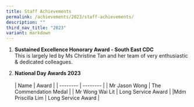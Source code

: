 ```yaml
---
title: Staff Achievements
permalink: /achievements/2023/staff-achievements/
description: ""
third_nav_title: "2023"
variant: markdown
---
```

1) <b>Sustained Excellence Honorary Award - South East CDC</b><br>
This is largely led by Ms Christine Tan and her team of very enthusiastic &amp; dedicated colleagues.<br>


2) <b>National Day Awards 2023</b><br><br>
| Name | Award | 
| -------- | -------- |
| Mr Jason Wong     | The Commendation Medal    | 
| Mr Wong Wai Lit     | Long Service Award   | 
|Mdm Priscilla Lim     | Long Service Award    | 

